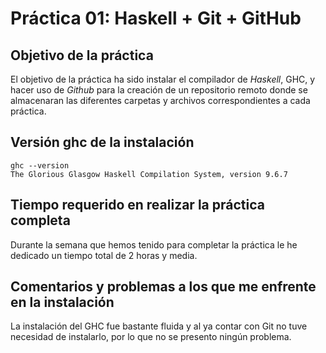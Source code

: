 # Práctica 01: Haskell + Git + GitHub

## Objetivo de la práctica

El objetivo de la práctica ha sido instalar el compilador de _Haskell_, GHC, y hacer uso de _Github_ para la creación de un repositorio remoto donde se almacenaran las diferentes carpetas y archivos correspondientes a cada práctica.

## Versión ghc de la instalación

```
ghc --version
The Glorious Glasgow Haskell Compilation System, version 9.6.7
```

## Tiempo requerido en realizar la práctica completa

Durante la semana que hemos tenido para completar la práctica le he dedicado un tiempo total de 2 horas y media.

## Comentarios y problemas a los que me enfrente en la instalación

La instalación del GHC fue bastante fluida y al ya contar con Git no tuve necesidad de instalarlo, por lo que no se presento ningún problema.